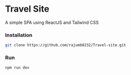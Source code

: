 # Travel Site
A simple SPA using ReactJS and Tailwind CSS


### Installation

``` bash
git clone https://github.com/rajumb0232/Travel-site.git
```

### Run
``` bash
npm run dev
```
